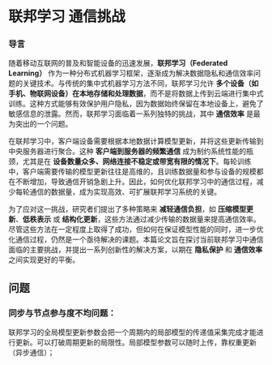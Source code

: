 # 联邦学习 通信挑战

### 导言

随着移动互联网的普及和智能设备的迅速发展，**联邦学习（Federated Learning）** 作为一种分布式机器学习框架，逐渐成为解决数据隐私和通信效率问题的关键技术。与传统的集中式机器学习方法不同，联邦学习允许 **多个设备（如手机、物联网设备）在本地存储和处理数据**，而不是将数据上传到云端进行集中式训练。这种方式能够有效保护用户隐私，因为数据始终保留在本地设备上，避免了敏感信息的泄露。然而，联邦学习面临着一系列独特的挑战，其中 **通信效率** 是最为突出的一个问题。

在联邦学习中，客户端设备需要根据本地数据计算模型更新，并将这些更新传输到中央服务器进行聚合。这种 **客户端到服务器的频繁通信** 成为制约系统性能的瓶颈，尤其是在 **设备数量众多、网络连接不稳定或带宽有限的情况下**。每轮训练中，客户端需要传输的模型更新往往是高维的，且训练数据量和参与设备的规模都在不断增加，导致通信开销急剧上升。因此，如何优化联邦学习中的通信过程，减少每轮通信的数据量，成为实现高效、可扩展联邦学习系统的关键。

为了应对这一挑战，研究者们提出了多种策略来 **减轻通信负担**，如 **压缩模型更新**、**低秩表示** 或 **结构化更新**，这些方法通过减少传输的数据量来提高通信效率。尽管这些方法在一定程度上取得了成功，但如何在保证模型性能的同时，进一步优化通信过程，仍然是一个亟待解决的课题。本篇论文旨在探讨当前联邦学习中通信面临的主要挑战，并提出一系列创新性的解决方案，以期在 **隐私保护** 和 **通信效率** 之间实现更好的平衡。

## 问题

### 同步与节点参与度不均问题：
联邦学习的全局模型更新参数会把一个周期内的局部模型的传递值采集完成才能进行更新。可以打破周期更新的局限性。局部模型参数可以随时上传，靠权重更新（异步通信）；

### 